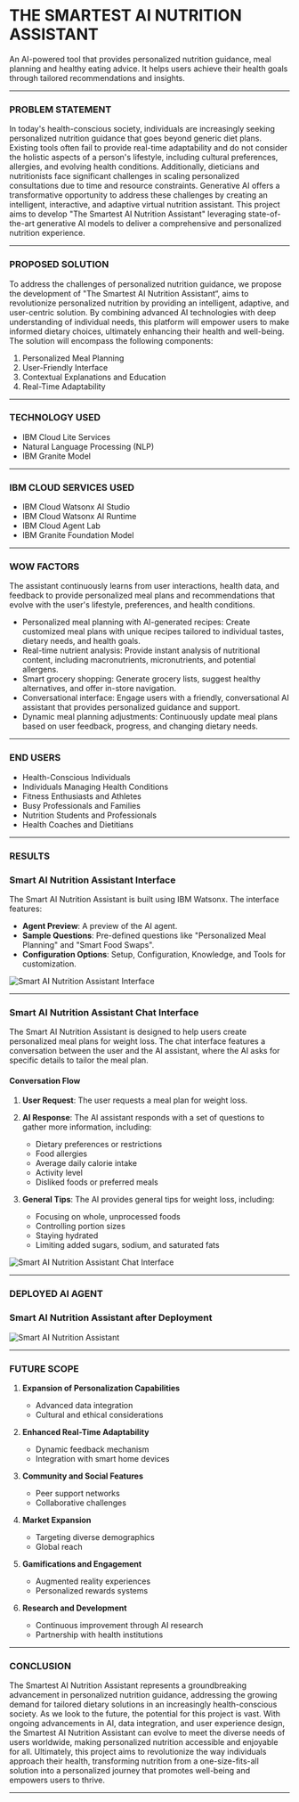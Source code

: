 # THE SMARTEST AI NUTRITION ASSISTANT

An AI-powered tool that provides personalized nutrition guidance, meal planning and healthy eating advice. It helps users achieve their health goals through tailored recommendations and insights.

---

### PROBLEM STATEMENT
In today's health-conscious society, individuals are increasingly seeking personalized nutrition guidance that goes beyond generic diet plans. Existing tools often fail to provide real-time adaptability and do not consider the holistic aspects of a person's lifestyle, including cultural preferences, allergies, and evolving health conditions. Additionally, dieticians and nutritionists face significant challenges in scaling personalized consultations due to time and resource constraints. Generative AI offers a transformative opportunity to address these challenges by creating an intelligent, interactive, and adaptive virtual nutrition assistant. This project aims to develop "The Smartest AI Nutrition Assistant" leveraging state-of-the-art generative AI models to deliver a comprehensive and personalized nutrition experience.

---

### PROPOSED SOLUTION
To address the challenges of personalized nutrition guidance, we propose the development of "The Smartest AI Nutrition Assistant“, aims to revolutionize personalized nutrition by providing an intelligent, adaptive, and user-centric solution. By combining advanced AI technologies with deep understanding of individual needs, this platform will empower users to make informed dietary choices, ultimately enhancing their health and well-being. The solution will encompass the following components:

1. Personalized Meal Planning
2. User-Friendly Interface
3. Contextual Explanations and Education
4. Real-Time Adaptability

---

### TECHNOLOGY USED
* IBM Cloud Lite Services
* Natural Language Processing (NLP)
* IBM Granite Model

---

### IBM CLOUD SERVICES USED
* IBM Cloud Watsonx AI Studio
* IBM Cloud Watsonx AI Runtime
* IBM Cloud Agent Lab
* IBM Granite Foundation Model

---

### WOW FACTORS
The assistant continuously learns from user interactions, health data, and feedback to provide personalized meal plans and recommendations that evolve with the user's lifestyle, preferences, and health conditions.
* Personalized meal planning with AI-generated recipes: Create customized meal plans with unique recipes tailored to individual tastes, dietary needs, and health goals.
* Real-time nutrient analysis: Provide instant analysis of nutritional content, including macronutrients, micronutrients, and potential allergens.
* Smart grocery shopping: Generate grocery lists, suggest healthy alternatives, and offer in-store navigation.
* Conversational interface: Engage users with a friendly, conversational AI assistant that provides personalized guidance and support.
* Dynamic meal planning adjustments: Continuously update meal plans based on user feedback, progress, and changing dietary needs.

---

### END USERS
* Health-Conscious Individuals
* Individuals Managing Health Conditions
* Fitness Enthusiasts and Athletes
* Busy Professionals and Families
* Nutrition Students and Professionals
* Health Coaches and Dietitians

---

### RESULTS

### Smart AI Nutrition Assistant Interface
The Smart AI Nutrition Assistant is built using IBM Watsonx. The interface features:

* **Agent Preview**: A preview of the AI agent.
* **Sample Questions**: Pre-defined questions like "Personalized Meal Planning" and "Smart Food Swaps".
* **Configuration Options**: Setup, Configuration, Knowledge, and Tools for customization.

![Smart AI Nutrition Assistant Interface](https://github.com/user-attachments/assets/230bdfd7-0109-41e9-a9d9-f6ba1035daa6)

---

### Smart AI Nutrition Assistant Chat Interface
The Smart AI Nutrition Assistant is designed to help users create personalized meal plans for weight loss. The chat interface features a conversation between the user and the AI assistant, where the AI asks for specific details to tailor the meal plan.

#### Conversation Flow
1. **User Request**: The user requests a meal plan for weight loss.
2. **AI Response**: The AI assistant responds with a set of questions to gather more information, including:
   - Dietary preferences or restrictions
   - Food allergies
   - Average daily calorie intake
   - Activity level
   - Disliked foods or preferred meals

3. **General Tips**: The AI provides general tips for weight loss, including:
   - Focusing on whole, unprocessed foods
   - Controlling portion sizes
   - Staying hydrated
   - Limiting added sugars, sodium, and saturated fats

![Smart AI Nutrition Assistant Chat Interface](https://github.com/user-attachments/assets/8f40be0e-f208-467a-b518-6048e63b1336)

---

### DEPLOYED AI AGENT
### Smart AI Nutrition Assistant after Deployment 

![Smart AI Nutrition Assistant](https://github.com/user-attachments/assets/94dad4f0-abe6-4e3c-86af-a6ee20d8d725)

---

### FUTURE SCOPE 
1. **Expansion of Personalization Capabilities**
   * Advanced data integration
   * Cultural and ethical considerations

2. **Enhanced Real-Time Adaptability**
   * Dynamic feedback mechanism
   * Integration with smart home devices

3. **Community and Social Features**
   * Peer support networks
   * Collaborative challenges

4. **Market Expansion**
   * Targeting diverse demographics
   * Global reach

5. **Gamifications and Engagement**
   * Augmented reality experiences
   * Personalized rewards systems

6. **Research and Development**
   * Continuous improvement through AI research
   * Partnership with health institutions
   
---

### CONCLUSION 
The Smartest AI Nutrition Assistant represents a groundbreaking advancement in personalized nutrition guidance, addressing the growing demand for tailored dietary solutions in an increasingly health-conscious society. As we look to the future, the potential for this project is vast. With ongoing advancements in AI, data integration, and user experience design, the Smartest AI Nutrition Assistant can evolve to meet the diverse needs of users worldwide, making personalized nutrition accessible and enjoyable for all. Ultimately, this project aims to revolutionize the way individuals approach their health, transforming nutrition from a one-size-fits-all solution into a personalized journey that promotes well-being and empowers users to thrive.

---
